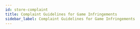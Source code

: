 ```yaml
---
id: store-complaint
title: Complaint Guidelines for Game Infringements
sidebar_label: Complaint Guidelines for Game Infringements
---
```



